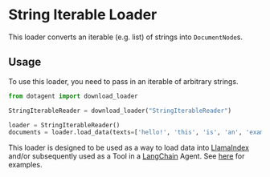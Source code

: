 # String Iterable Loader

This loader converts an iterable (e.g. list) of strings into `DocumentNode`s.

## Usage

To use this loader, you need to pass in an iterable of arbitrary strings.

```python
from dotagent import download_loader

StringIterableReader = download_loader("StringIterableReader")

loader = StringIterableReader()
documents = loader.load_data(texts=['hello!', 'this', 'is', 'an', 'example'])
```

This loader is designed to be used as a way to load data into [LlamaIndex](https://github.com/jerryjliu/gpt_index/tree/main/gpt_index) and/or subsequently used as a Tool in a [LangChain](https://github.com/hwchase17/langchain) Agent. See [here](https://github.com/emptycrown/llama-hub/tree/main) for examples.
